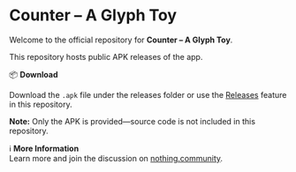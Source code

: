 # Counter – A Glyph Toy

Welcome to the official repository for **Counter – A Glyph Toy**.

This repository hosts public APK releases of the app.

📦 **Download**  

Download the `.apk` file under the releases folder or use the [Releases](../../releases) feature in this repository.

**Note:** Only the APK is provided—source code is not included in this repository.

ℹ️ **More Information**  
Learn more and join the discussion on [nothing.community](https://nothing.community/d/36837-introducing-counter-a-glyph-toy).
